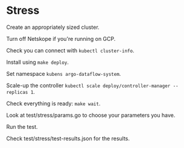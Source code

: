 # Stress

Create an appropriately sized cluster.

Turn off Netskope if you're running on GCP. 

Check you can connect with `kubectl cluster-info`.

Install using `make deploy`.

Set namespace `kubens argo-dataflow-system`.

Scale-up the controller `kubectl scale deploy/controller-manager --replicas 1`.

Check everything is ready: `make wait`.

Look at test/stress/params.go to choose your parameters you have.

Run the test.

Check test/stress/test-results.json for the results.
